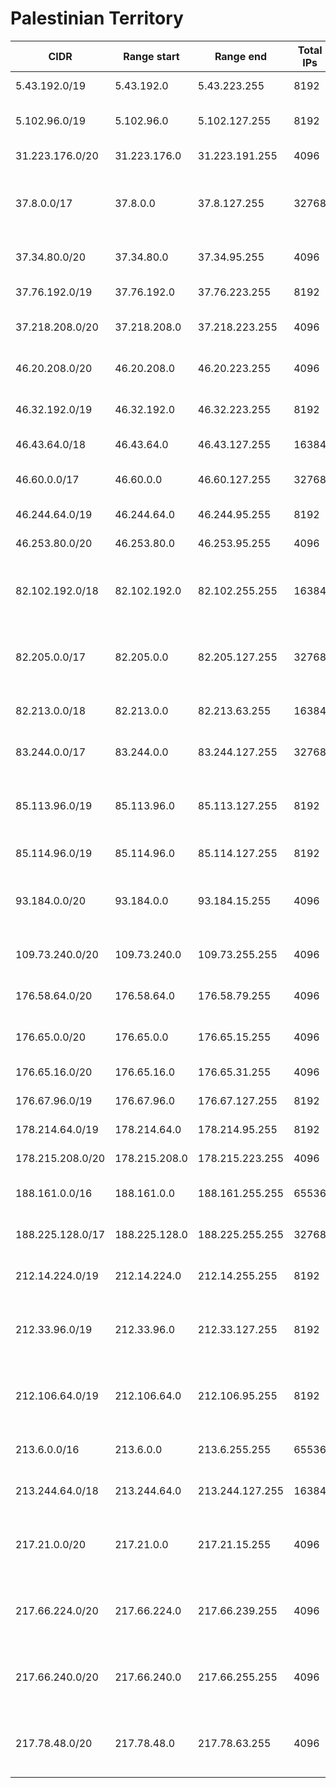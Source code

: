 # Palestinian Territory

CIDR               | Range start     | Range end       | Total IPs  | Assign date | Owner
------------------ | --------------- | --------------- | ---------- | ----------- | -----
5.43.192.0/19      | 5.43.192.0      | 5.43.223.255    | 8192       | 2012-05-22  | Mada ALArab LTD
5.102.96.0/19      | 5.102.96.0      | 5.102.127.255   | 8192       | 2012-06-27  | Super Link Communications Co. Ltd
31.223.176.0/20    | 31.223.176.0    | 31.223.191.255  | 4096       | 2011-05-16  | City Net Informatics
37.8.0.0/17        | 37.8.0.0        | 37.8.127.255    | 32768      | 2011-12-13  | Hadara Technologies Private Shareholding Company
37.34.80.0/20      | 37.34.80.0      | 37.34.95.255    | 4096       | 2012-01-04  | Super Link Communications Co. Ltd
37.76.192.0/19     | 37.76.192.0     | 37.76.223.255   | 8192       | 2012-02-01  | Mada ALArab LTD
37.218.208.0/20    | 37.218.208.0    | 37.218.223.255  | 4096       | 2012-04-02  | Super Link Communications Co. Ltd
46.20.208.0/20     | 46.20.208.0     | 46.20.223.255   | 4096       | 2010-10-14  | Super Link Communications Co. Ltd
46.32.192.0/19     | 46.32.192.0     | 46.32.223.255   | 8192       | 2010-08-20  | Call U Communications Ltd.
46.43.64.0/18      | 46.43.64.0      | 46.43.127.255   | 16384      | 2010-08-16  | Mada ALArab LTD
46.60.0.0/17       | 46.60.0.0       | 46.60.127.255   | 32768      | 2010-10-22  | AL Zaytona Company For Communication Ltd.
46.244.64.0/19     | 46.244.64.0     | 46.244.95.255   | 8192       | 2010-12-28  | Mada ALArab LTD
46.253.80.0/20     | 46.253.80.0     | 46.253.95.255   | 4096       | 2011-01-07  | ZONE Technologies Ltd
82.102.192.0/18    | 82.102.192.0    | 82.102.255.255  | 16384      | 2004-01-05  | Hadara Technologies Private Shareholding Company
82.205.0.0/17      | 82.205.0.0      | 82.205.127.255  | 32768      | 2003-11-05  | Hadara Technologies Private Shareholding Company
82.213.0.0/18      | 82.213.0.0      | 82.213.63.255   | 16384      | 2003-10-17  | Palestine Telecommunications Company (PALTEL)
83.244.0.0/17      | 83.244.0.0      | 83.244.127.255  | 32768      | 2004-04-01  | Palestine Telecommunications Company (PALTEL)
85.113.96.0/19     | 85.113.96.0     | 85.113.127.255  | 8192       | 2005-02-09  | Hadara Technologies Private Shareholding Company
85.114.96.0/19     | 85.114.96.0     | 85.114.127.255  | 8192       | 2005-02-22  | fusion services
93.184.0.0/20      | 93.184.0.0      | 93.184.15.255   | 4096       | 2008-05-23  | BCI Telecommunication & Advanced Technology Company
109.73.240.0/20    | 109.73.240.0    | 109.73.255.255  | 4096       | 2009-10-16  | GlobalCom Telecommunications PLC
176.58.64.0/20     | 176.58.64.0     | 176.58.79.255   | 4096       | 2011-06-06  | NetStream Technology Joint-Stock Private Ltd.
176.65.0.0/20      | 176.65.0.0      | 176.65.15.255   | 4096       | 2011-06-09  | Jinan modern Techniques and communication Ltd.
176.65.16.0/20     | 176.65.16.0     | 176.65.31.255   | 4096       | 2011-06-09  | Mada ALArab LTD
176.67.96.0/19     | 176.67.96.0     | 176.67.127.255  | 8192       | 2011-06-10  | Mada ALArab LTD
178.214.64.0/19    | 178.214.64.0    | 178.214.95.255  | 8192       | 2010-07-27  | 
178.215.208.0/20   | 178.215.208.0   | 178.215.223.255 | 4096       | 2010-07-27  | 
188.161.0.0/16     | 188.161.0.0     | 188.161.255.255 | 65536      | 2009-05-20  | Palestine Telecommunications Company (PALTEL)
188.225.128.0/17   | 188.225.128.0   | 188.225.255.255 | 32768      | 2009-07-01  | Coolnet New Communication Provider
212.14.224.0/19    | 212.14.224.0    | 212.14.255.255  | 8192       | 1999-10-05  | Palestine Telecommunications Company (PALTEL)
212.33.96.0/19     | 212.33.96.0     | 212.33.127.255  | 8192       | 2003-01-16  | Hadara Technologies Private Shareholding Company
212.106.64.0/19    | 212.106.64.0    | 212.106.95.255  | 8192       | 2002-05-16  | Hadara Technologies Private Shareholding Company
213.6.0.0/16       | 213.6.0.0       | 213.6.255.255   | 65536      | 2006-05-10  | Palestine Telecommunications Company (PALTEL)
213.244.64.0/18    | 213.244.64.0    | 213.244.127.255 | 16384      | 2001-04-18  | Palestine Telecommunications Company (PALTEL)
217.21.0.0/20      | 217.21.0.0      | 217.21.15.255   | 4096       | 2000-09-25  | Hadara Technologies Private Shareholding Company
217.66.224.0/20    | 217.66.224.0    | 217.66.239.255  | 4096       | 2000-11-07  | Hadara Technologies Private Shareholding Company
217.66.240.0/20    | 217.66.240.0    | 217.66.255.255  | 4096       | 2001-03-12  | Hadara Technologies Private Shareholding Company
217.78.48.0/20     | 217.78.48.0     | 217.78.63.255   | 4096       | 2003-10-21  | Hadara Technologies Private Shareholding Company

